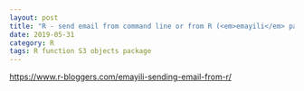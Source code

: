 ```yaml
---
layout: post
title: "R - send email from command line or from R (<em>emayili</em> package)"
date: 2019-05-31
category: R
tags: R function S3 objects package
---
```



https://www.r-bloggers.com/emayili-sending-email-from-r/
